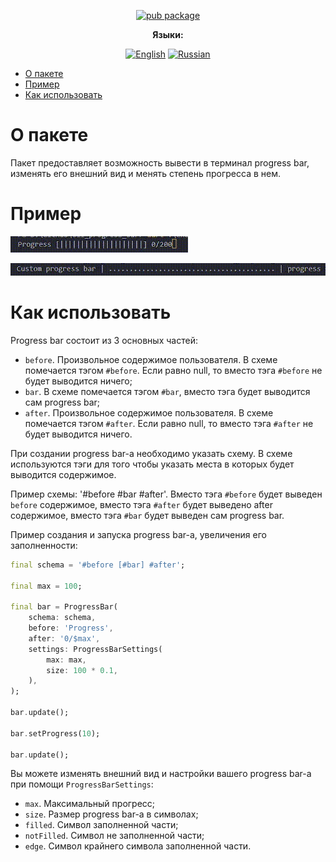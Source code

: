 <div align="center">

[![pub package](https://img.shields.io/pub/v/cli_progress_bar.svg?label=cli_progress_bar&color=blue)](https://pub.dev/packages/cli_progress_bar)

**Языки:**
  
[![English](https://img.shields.io/badge/Language-English-blue?style=?style=flat-square)](README.md)
[![Russian](https://img.shields.io/badge/Language-Russian-blue?style=?style=flat-square)](README.ru.md)

</div>

- [О пакете](#о-пакете)
- [Пример](#пример)
- [Как использовать](#как-использовать)

# О пакете

Пакет предоставляет возможность вывести в терминал progress bar, изменять его внешний вид и менять степень прогресса в нем.

# Пример

![Alt Text](https://raw.githubusercontent.com/GlebBatykov/cli_progress_bar/main/doc/gifs/1.gif)

![Alt Text](https://raw.githubusercontent.com/GlebBatykov/cli_progress_bar/main/doc/gifs/2.gif)

# Как использовать

Progress bar состоит из 3 основных частей:

- `before`. Произвольное содержимое пользователя. В схеме помечается тэгом `#before`. Если равно null, то вместо тэга `#before` не будет выводится ничего;
- `bar`. В схеме помечается тэгом `#bar`, вместо тэга будет выводится сам progress bar;
- `after`. Произвольное содержимое пользователя. В схеме помечается тэгом `#after`. Если равно null, то вместо тэга `#after` не будет выводится ничего.

При создании progress bar-а необходимо указать схему. В схеме используются тэги для того чтобы указать места в которых будет выводится содержимое.

Пример схемы: '#before #bar #after'. Вместо тэга `#before` будет выведен `before` содержимое, вместо тэга `#after` будет выведено after содержимое, вместо тэга `#bar` будет выведен сам progress bar.

Пример создания и запуска progress bar-а, увеличения его заполненности:

```dart
final schema = '#before [#bar] #after';

final max = 100;

final bar = ProgressBar(
    schema: schema,
    before: 'Progress',
    after: '0/$max',
    settings: ProgressBarSettings(
        max: max,
        size: 100 * 0.1,
    ),
);

bar.update();

bar.setProgress(10);

bar.update();
```

Вы можете изменять внешний вид и настройки вашего progress bar-а при помощи `ProgressBarSettings`:

- `max`. Максимальный прогресс;
- `size`. Размер progress bar-а в символах;
- `filled`. Символ заполненной части;
- `notFilled`. Символ не заполненной части;
- `edge`. Символ крайнего символа заполненной части.
